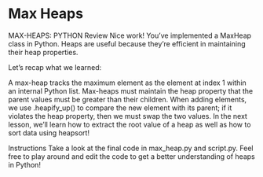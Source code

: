 # Max Heaps

MAX-HEAPS: PYTHON
Review
Nice work! You’ve implemented a MaxHeap class in Python. Heaps are useful because they’re efficient in maintaining their heap properties.

Let’s recap what we learned:

A max-heap tracks the maximum element as the element at index 1 within an internal Python list.
Max-heaps must maintain the heap property that the parent values must be greater than their children.
When adding elements, we use .heapify_up() to compare the new element with its parent; if it violates the heap property, then we must swap the two values.
In the next lesson, we’ll learn how to extract the root value of a heap as well as how to sort data using heapsort!

Instructions
Take a look at the final code in max_heap.py and script.py. Feel free to play around and edit the code to get a better understanding of heaps in Python!
